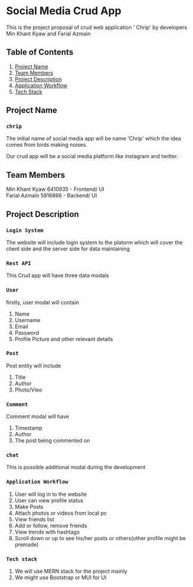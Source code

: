 # Social Media Crud App

This is the project proposal of crud web application ' Chrip' 
by developers Min Khant Kyaw and Farial Azmain

## Table of Contents
1. [Project Name](##Project_Name)
2. [Team Members](#technologies)
3. [Project Description](#installation)
4. [Application Workflow](#collaboration)
5. [Tech Stack](#faqs) 

## Project Name
### `chrip`
The initial name of social media app will be name 'Chrip' which the idea 
comes from birds making noises. <br />



Our crud app will be a social media platform like instagram and twitter.

## Team Members
Min Khant Kyaw 6410935 - Frontend/ UI <br />
Farial Azmain  5916866 - Backend/ UI 


## Project Description


### `Login System`
The website will include login system to the platorm
which will cover the client side 
and the server side for data maintaining 

### `Rest API`
This Crud app will have three data modals


### `User`
firstly, user modal will contain

1. Name 
2. Username 
3. Email 
4. Password 
5. Profile Picture and other relevant details 

### `Post`
Post entity will include

1. Title
2. Author
3. Photo/Vieo

### `Comment`
Comment modal will have 

1. Timestamp  
2. Author
3. The post being commented on 
 
### `chat`
This is possible additional modal during the development


### `Application Workflow`
1. User will log in to the website
2. User can view profile status  
3. Make Posts 
4. Attach photos or videos from local pc 
5. View friends list 
6. Add or follow, remove friends
7. View trends with hashtags
8. Scroll down or up to see his/her posts or others(other profile might be premade)

### `Tech stack`

1. We will use MERN stack for the project mainly
2. We might use Bootstrap or MUI for UI 



